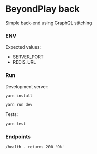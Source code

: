 # BeyondPlay back

Simple back-end using GraphQL stitching

### ENV

Expected values:

- SERVER_PORT
- REDIS_URL

### Run

Development server:

```bash
yarn install

yarn run dev
```

Tests:

```bash
yarn test
```

### Endpoints

`/health - returns 200 'Ok'`
